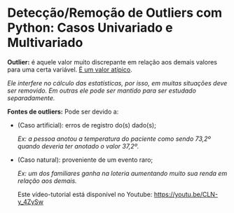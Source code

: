 # Detecção/Remoção de Outliers com Python: Casos Univariado e Multivariado

**Outlier:** é aquele valor muito discrepante em relação aos demais valores para uma certa variável. <u>É um valor atípico</u>. 

*Ele interfere no cálculo das estatísticas, por isso, em muitas situações deve ser removido. Em outras ele pode ser mantido para ser estudado separadamente.*

**Fontes de outliers:** Pode ser devido a:
* (Caso artificial): erros de registro do(s) dado(s);

    *Ex: a pessoa anotou a temperatura do paciente como sendo 73,2º quando deveria ter anotado o valor 37,2º.*

* (Caso natural): proveniente de um evento raro;

    *Ex: um dos familiares ganha na loteria aumentando muito sua renda em relação aos demais.*
    
    
    Este vídeo-tutorial está disponível no Youtube: https://youtu.be/CLN-y_4ZySw
    
    <img scr="img.png">
